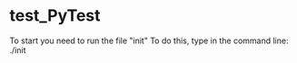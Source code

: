 # test_PyTest
To start you need to run the file "init"
To do this, type in the command line:
./init
